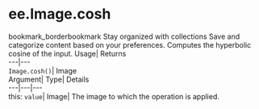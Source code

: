  
#  ee.Image.cosh 
bookmark_borderbookmark Stay organized with collections  Save and categorize content based on your preferences.
Computes the hyperbolic cosine of the input. 
Usage| Returns  
---|---  
`Image.cosh()`| Image  
Argument| Type| Details  
---|---|---  
this: `value`| Image| The image to which the operation is applied.  
